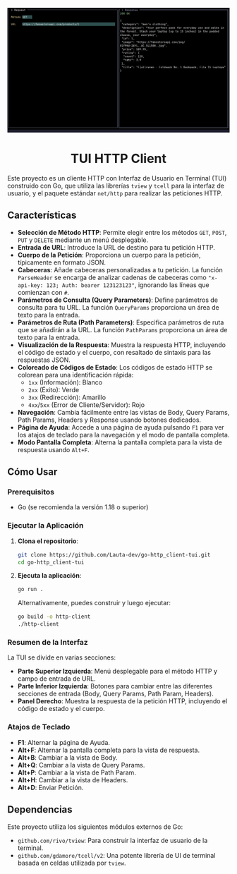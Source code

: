 ![Captura de pantalla de la APP](./public/screenshot.png) 


<h1 style="text-align: center">TUI HTTP Client</h1>

Este proyecto es un cliente HTTP con Interfaz de Usuario en Terminal (TUI) construido con Go, que utiliza las librerías `tview` y `tcell` para la interfaz de usuario, y el paquete estándar `net/http` para realizar las peticiones HTTP.

## Características

* **Selección de Método HTTP**: Permite elegir entre los métodos `GET`, `POST`, `PUT` y `DELETE` mediante un menú desplegable.
* **Entrada de URL**: Introduce la URL de destino para tu petición HTTP.
* **Cuerpo de la Petición**: Proporciona un cuerpo para la petición, típicamente en formato JSON.
* **Cabeceras**: Añade cabeceras personalizadas a tu petición. La función `ParseHeader` se encarga de analizar cadenas de cabeceras como `"x-api-key: 123; Auth: bearer 123123123"`, ignorando las líneas que comienzan con `#`.
* **Parámetros de Consulta (Query Parameters)**: Define parámetros de consulta para tu URL. La función `QueryParams` proporciona un área de texto para la entrada.
* **Parámetros de Ruta (Path Parameters)**: Especifica parámetros de ruta que se añadirán a la URL. La función `PathParams` proporciona un área de texto para la entrada.
* **Visualización de la Respuesta**: Muestra la respuesta HTTP, incluyendo el código de estado y el cuerpo, con resaltado de sintaxis para las respuestas JSON.
* **Coloreado de Códigos de Estado**: Los códigos de estado HTTP se colorean para una identificación rápida:
    * `1xx` (Información): Blanco
    * `2xx` (Éxito): Verde
    * `3xx` (Redirección): Amarillo
    * `4xx`/`5xx` (Error de Cliente/Servidor): Rojo
* **Navegación**: Cambia fácilmente entre las vistas de Body, Query Params, Path Params, Headers y Response usando botones dedicados.
* **Página de Ayuda**: Accede a una página de ayuda pulsando `F1` para ver los atajos de teclado para la navegación y el modo de pantalla completa.
* **Modo Pantalla Completa**: Alterna la pantalla completa para la vista de respuesta usando `Alt+F`.

## Cómo Usar

### Prerequisitos

* Go (se recomienda la versión 1.18 o superior)

### Ejecutar la Aplicación

1.  **Clona el repositorio**:
    ```bash
    git clone https://github.com/Lauta-dev/go-http_client-tui.git
    cd go-http_client-tui
    ```
2.  **Ejecuta la aplicación**:
    ```bash
    go run .
    ```
    Alternativamente, puedes construir y luego ejecutar:
    ```bash
    go build -o http-client
    ./http-client
    ```

### Resumen de la Interfaz

La TUI se divide en varias secciones:

* **Parte Superior Izquierda**: Menú desplegable para el método HTTP y campo de entrada de URL.
* **Parte Inferior Izquierda**: Botones para cambiar entre las diferentes secciones de entrada (Body, Query Params, Path Param, Headers).
* **Panel Derecho**: Muestra la respuesta de la petición HTTP, incluyendo el código de estado y el cuerpo.

### Atajos de Teclado

* **F1**: Alternar la página de Ayuda.
* **Alt+F**: Alternar la pantalla completa para la vista de respuesta.
* **Alt+B**: Cambiar a la vista de Body.
* **Alt+Q**: Cambiar a la vista de Query Params.
* **Alt+P**: Cambiar a la vista de Path Param.
* **Alt+H**: Cambiar a la vista de Headers.
* **Alt+D**: Enviar Petición.

## Dependencias

Este proyecto utiliza los siguientes módulos externos de Go:

* `github.com/rivo/tview`: Para construir la interfaz de usuario de la terminal.
* `github.com/gdamore/tcell/v2`: Una potente librería de UI de terminal basada en celdas utilizada por `tview`.
